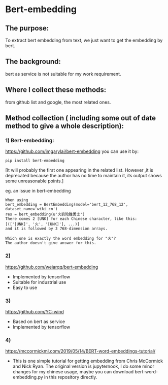 # Bert-embedding

## The purpose:
To extract bert embedding from text, we just want to get the embedding by bert.

## The background:
bert as service is not suitable for my work requirement.

## Where I collect these methods:
from github list and google, the most related ones.

## Method collection ( including some out of date method to give a whole description):
### 1) Bert-embedding: 

https://github.com/imgarylai/bert-embedding you can use it by: 

    pip install bert-embedding

[It will probably the first one appearing in the related list. However ,it is deprecated because the author has no time to maintain it, its output shows some unreasonable points.]

eg. an issue in bert-embedding

    When using 
    bert_embedding = BertEmbedding(model='bert_12_768_12', dataset_name='wiki_cn')
    res = bert_embedding(u'火箭险胜勇士')
    There comes 2 [UNK] for each Chinese character, like this:
    [(['[UNK]', '火', '[UNK]'], ...)]
    and it is followed by 3 768-dimension arrays.
 
    Which one is exactly the word embedding for "火"?  
    The author doesn't give answer for this.

### 2) 
   https://github.com/weiarqq/bert-embedding 
   - Implemented by tensorflow
   - Suitable for industrial use  
   - Easy to use

### 3) 
   https://github.com/YC-wind
   - Based on bert as service
   - Implemented by tensorflow
   
### 4) 
   https://mccormickml.com/2019/05/14/BERT-word-embeddings-tutorial/
   - This is one simple tutorial for getting embedding from Chris McCormick and Nick Ryan.
   The original version is jupyternook, I do some minor changes for my chinese usage, maybe you can download bert-word-embedding.py in this repository directly.

